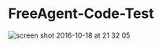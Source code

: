 # FreeAgent-Code-Test


![screen shot 2016-10-18 at 21 32 05](https://cloud.githubusercontent.com/assets/18755619/19495267/94f1f41e-957a-11e6-9519-fa8fc7ac9237.png)
